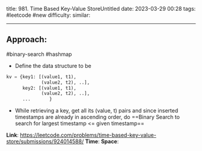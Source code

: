 title: 981. Time Based Key-Value StoreUntitled
date: 2023-03-29 00:28
tags: #leetcode #new
difficulty:
similar: 

---
## Approach:
#binary-search #hashmap 
- Define the data structure to be 
```python
kv = {key1: [(value1, t1),
			 (value2, t2), ..],
	  key2: [(value1, t1),
	         (value2, t2), ..],
	  ...       }

```
- While retrieving a key, get all its (value, t) pairs and since inserted timestamps are already in ascending order, do ==Binary Search to search for largest timestamp <= given timestamp== 

**Link**: https://leetcode.com/problems/time-based-key-value-store/submissions/924014588/
**Time**:
**Space**: